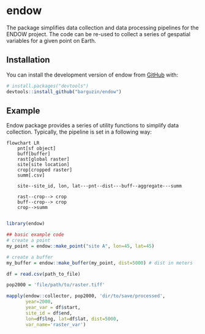 
<!-- README.md is generated from README.Rmd. Please edit that file -->

# endow

<!-- badges: start -->
<!-- badges: end -->

The package simplifies data collection and data processing pipelines for
the ENDOW project. The code can be re-used to collect a series of
gespatial variables for a given point on Earth.

## Installation

You can install the development version of endow from
[GitHub](https://github.com/) with:

``` r
# install.packages("devtools")
devtools::install_github("barguzin/endow")
```

## Example

Endow package provides a series of utility functions to simplify data
collection. Typically, the pipeline is set in a following way: 

```mermaid
flowchart LR
    pnt[sf object]
    buff[buffer]
    rast[global raster]
    site[site location]
    crop[cropped raster]
    summ[.csv]

    site--site_id, lon, lat---pnt--dist---buff--aggregate---summ

    rast--crop--> crop
    buff--crop--> crop
    crop-->summ


```

``` r
library(endow)

## basic example code
# create a point
my_point = endow::make_point("site A", lon=45, lat=45)

# create a buffer 
my_buffer = endow::make_buffer(my_point, dist=5000) # dist in meters 

df = read.csv(path_to_file) 

pop2000 = 'file/path/to/raster.tiff'

mapply(endow::collector, pop2000, 'dir/to/save/processed', 
       year=2000, 
       year_var = df$start, 
       site_id = df$end, 
       lon=df$lng, lat=df$lat, dist=5000, 
       var_name='raster_var')


```
